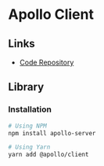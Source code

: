 # Apollo Client

## Links

- [Code Repository](https://github.com/apollographql/apollo-client)

## Library

### Installation

```sh
# Using NPM
npm install apollo-server

# Using Yarn
yarn add @apollo/client
```
